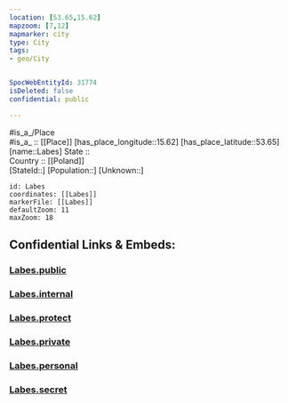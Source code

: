 ```yaml
---
location: [53.65,15.62] 
mapzoom: [7,12] 
mapmarker: city 
type: City
tags:
- geo/City


SpocWebEntityId: 31774
isDeleted: false
confidential: public

---
```

#is_a_/Place  
#is_a_ :: [[Place]] 
[has_place_longitude::15.62] 
[has_place_latitude::53.65] 
[name::Labes] 
State ::  
Country :: [[Poland]]  
[StateId::] 
[Population::] 
[Unknown::] 


```leaflet
id: Labes
coordinates: [[Labes]] 
markerFile: [[Labes]] 
defaultZoom: 11 
maxZoom: 18
```


## Confidential Links & Embeds: 

### [Labes.public](/_public/\Earth\Continent\Europe\Europe~East\Poland\Provinces~Poland\West_Pomeranian\CityLabes.public.md) 

### [Labes.internal](/_internal/\Earth\Continent\Europe\Europe~East\Poland\Provinces~Poland\West_Pomeranian\CityLabes.internal.md) 

### [Labes.protect](/_protect/\Earth\Continent\Europe\Europe~East\Poland\Provinces~Poland\West_Pomeranian\CityLabes.protect.md) 

### [Labes.private](/_private/\Earth\Continent\Europe\Europe~East\Poland\Provinces~Poland\West_Pomeranian\CityLabes.private.md) 

### [Labes.personal](/_personal/\Earth\Continent\Europe\Europe~East\Poland\Provinces~Poland\West_Pomeranian\CityLabes.personal.md) 

### [Labes.secret](/_secret/\Earth\Continent\Europe\Europe~East\Poland\Provinces~Poland\West_Pomeranian\CityLabes.secret.md)

